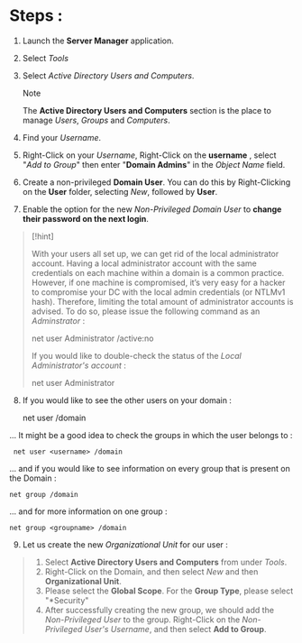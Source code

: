 



# Steps :


1. Launch the **Server Manager** application. 
2. Select *Tools*
3. Select *Active Directory Users and Computers*. 
   
   >[!note]
   >
   >The **Active Directory Users and Computers** section is the place to manage *Users*, *Groups* and *Computers*.

4. Find your *Username*.
5. Right-Click on your *Username*, Right-Click on the **username** , select "*Add to Group*" then enter "**Domain Admins**" in the *Object Name* field.
6. Create a non-privileged **Domain User**. You can do this by Right-Clicking on the **User** folder, selecting *New*, followed by **User**.
7. Enable the option for the new *Non-Privileged Domain User* to **change their password on the next login**. 

>[!hint]
>
>With your users all set up, we can get rid of the local administrator account. Having a local administrator account with the same credentials on each machine within a domain is a common practice. However, if one machine is compromised, it’s very easy for a hacker to compromise your DC with the local admin credentials (or NTLMv1 hash). Therefore, limiting the total amount of administrator accounts is advised. To do so, please issue the following command as an *Adminstrator* : 
>
>	net user Administrator /active:no
>
>If you would like to double-check the status of the *Local Administrator's account* :
>
>	net user Administrator
>	


8. If you would like to see the other users on your domain : 
   
	net user /domain

... It might be a good idea to check the groups in which the user belongs to : 

	 net user <username> /domain

... and if you would like to see information on every group that is present on the Domain :

	net group /domain

... and for more information on one group : 

	net group <groupname> /domain


9. Let us create the new *Organizational Unit* for our user : 
   
   
>1. Select **Active Directory Users and Computers** from under *Tools*.
>2. Right-Click on the Domain, and then select *New* and then **Organizational Unit**. 
>3. Please select the **Global Scope**. For the **Group Type**, please select "*Security"
>4. After successfully creating the new group, we should add the *Non-Privileged User* to the group. Right-Click on the *Non-Privileged User's Username*, and then select **Add to Group**. 









